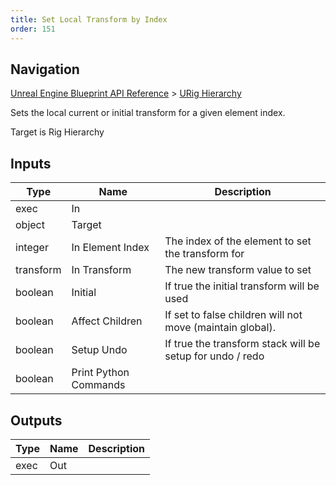 ```yaml
---
title: Set Local Transform by Index
order: 151
---
```

## Navigation

[Unreal Engine Blueprint API Reference](https://dev.epicgames.com/documentation/en-us/unreal-engine/BlueprintAPI) > [URig Hierarchy](https://dev.epicgames.com/documentation/en-us/unreal-engine/BlueprintAPI/URigHierarchy)

Sets the local current or initial transform for a given element index.

Target is Rig Hierarchy

## Inputs

| Type | Name | Description |
| --- | --- | --- |
| exec | In |  |
| object | Target |  |
| integer | In Element Index | The index of the element to set the transform for |
| transform | In Transform | The new transform value to set |
| boolean | Initial | If true the initial transform will be used |
| boolean | Affect Children | If set to false children will not move (maintain global). |
| boolean | Setup Undo | If true the transform stack will be setup for undo / redo |
| boolean | Print Python Commands |  |

## Outputs

| Type | Name | Description |
| --- | --- | --- |
| exec | Out |  |
